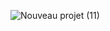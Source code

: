 ![Nouveau projet (11)](https://user-images.githubusercontent.com/28599364/173828866-140f9db9-eb38-4cd3-be59-f5c4be8acf4c.png)
